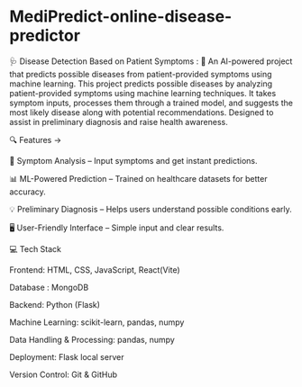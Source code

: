 # MediPredict-online-disease-predictor

🩺 Disease Detection Based on Patient Symptoms :
  🚀 An AI-powered project that predicts possible diseases from patient-provided symptoms using machine learning.
  This project predicts possible diseases by analyzing patient-provided symptoms using machine learning techniques. It takes symptom inputs, processes them through a trained model, and suggests the most likely disease along with potential recommendations. Designed to assist in preliminary diagnosis and raise health awareness.

🔍 Features ->

🧠 Symptom Analysis – Input symptoms and get instant predictions.

📊 ML-Powered Prediction – Trained on healthcare datasets for better accuracy.

💡 Preliminary Diagnosis – Helps users understand possible conditions early.

🖥 User-Friendly Interface – Simple input and clear results.


💻 Tech Stack

Frontend: HTML, CSS, JavaScript, React(Vite)

Database : MongoDB

Backend: Python (Flask)

Machine Learning: scikit-learn, pandas, numpy

Data Handling & Processing: pandas, numpy

Deployment: Flask local server

Version Control: Git & GitHub
